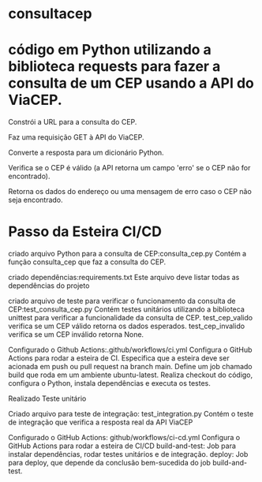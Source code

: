 # consultacep

# código em Python utilizando a biblioteca requests para fazer a consulta de um CEP usando a API do ViaCEP.



Constrói a URL para a consulta do CEP.

Faz uma requisição GET à API do ViaCEP.

Converte a resposta para um dicionário Python.

Verifica se o CEP é válido (a API retorna um campo 'erro' se o CEP não for encontrado).

Retorna os dados do endereço ou uma mensagem de erro caso o CEP não seja encontrado.

# Passo da Esteira CI/CD

criado arquivo Python para a consulta de CEP:consulta_cep.py
Contém a função consulta_cep que faz a consulta do CEP.

criado dependências:requirements.txt
Este arquivo deve listar todas as dependências do projeto

criado arquivo de teste para verificar o funcionamento da consulta de CEP:test_consulta_cep.py
Contém testes unitários utilizando a biblioteca unittest para verificar a funcionalidade da consulta de CEP.
test_cep_valido verifica se um CEP válido retorna os dados esperados.
test_cep_invalido verifica se um CEP inválido retorna None.

Configurado o Github Actions:.github/workflows/ci.yml
Configura o GitHub Actions para rodar a esteira de CI.
Especifica que a esteira deve ser acionada em push ou pull request na branch main.
Define um job chamado build que roda em um ambiente ubuntu-latest.
Realiza checkout do código, configura o Python, instala dependências e executa os testes.

Realizado Teste unitário

Criado arquivo para teste de integração: test_integration.py
Contém o teste de integração que verifica a resposta real da API ViaCEP

Configurado o GitHub Actions: github/workflows/ci-cd.yml
Configura o GitHub Actions para rodar a esteira de CI/CD
build-and-test: Job para instalar dependências, rodar testes unitários e de integração.
deploy: Job para deploy, que depende da conclusão bem-sucedida do job build-and-test.
